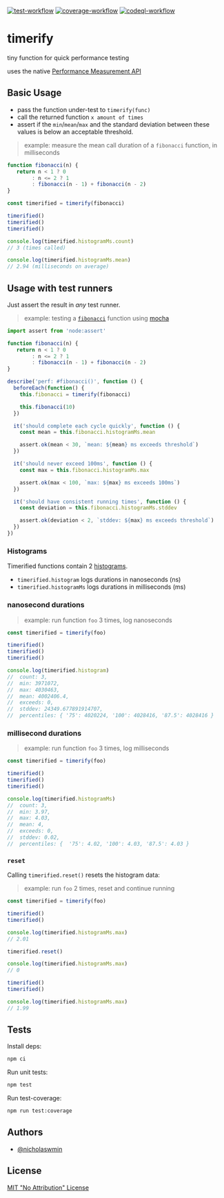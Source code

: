 [![test-workflow][test-badge]][test-workflow] [![coverage-workflow][coverage-badge]][coverage-report] [![codeql-workflow][codeql-badge]][codeql-workflow]

# timerify
tiny function for quick performance testing

uses the native [Performance Measurement API][perf_hooks]

## Basic Usage

- pass the function under-test to `timerify(func)`
- call the returned function `x amount of times`
- assert if the `min`/`mean`/`max` and the
standard deviation between these values is below an acceptable
threshold.

> example: measure the mean call duration of a `fibonacci` function,
> in milliseconds

```js
function fibonacci(n) {
   return n < 1 ? 0
        : n <= 2 ? 1
        : fibonacci(n - 1) + fibonacci(n - 2)
}

const timerified = timerify(fibonacci)

timerified()
timerified()
timerified()

console.log(timerified.histogramMs.count)
// 3 (times called)

console.log(timerified.histogramMs.mean)
// 2.94 (milliseconds on average)
```

## Usage with test runners

Just assert the result in *any* test runner.

> example: testing a [`fibonacci`][fib] function using [mocha][mocha]

```js
import assert from 'node:assert'

function fibonacci(n) {
   return n < 1 ? 0
        : n <= 2 ? 1
        : fibonacci(n - 1) + fibonacci(n - 2)
}

describe('perf: #fibonacci()', function () {
  beforeEach(function() {
    this.fibonacci = timerify(fibonacci)

    this.fibonacci(10)
  })

  it('should complete each cycle quickly', function () {
    const mean = this.fibonacci.histogramMs.mean

    assert.ok(mean < 30, `mean: ${mean} ms exceeds threshold`)
  })

  it('should never exceed 100ms', function () {
    const max = this.fibonacci.histogramMs.max

    assert.ok(max < 100, `max: ${max} ms exceeds 100ms`)
  })

  it('should have consistent running times', function () {
    const deviation = this.fibonacci.histogramMs.stddev

    assert.ok(deviation < 2, `stddev: ${max} ms exceeds threshold`)
  })
})
```

### Histograms

Timerified functions contain 2 [histograms][node-hgram].

- `timerified.histogram` logs durations in nanoseconds (ns)
- `timerified.histogramMs` logs durations in milliseconds (ms)

### nanosecond durations

> example: run function `foo` 3 times, log nanoseconds

```js
const timerified = timerify(foo)

timerified()
timerified()
timerified()

console.log(timerified.histogram)
//  count: 3,
//  min: 3971072,
//  max: 4030463,
//  mean: 4002406.4,
//  exceeds: 0,
//  stddev: 24349.677891914707,
//  percentiles: { '75': 4020224, '100': 4028416, '87.5': 4028416 }
```

### millisecond durations

> example: run function `foo` 3 times, log milliseconds

```js
const timerified = timerify(foo)

timerified()
timerified()
timerified()

console.log(timerified.histogramMs)
//  count: 3,
//  min: 3.97,
//  max: 4.03,
//  mean: 4,
//  exceeds: 0,
//  stddev: 0.02,
//  percentiles: {  '75': 4.02, '100': 4.03, '87.5': 4.03 }
```

### `reset`

Calling `timerified.reset()` resets the histogram data:

> example: run `foo` 2 times, reset and continue running

```js
const timerified = timerify(foo)

timerified()
timerified()

console.log(timerified.histogramMs.max)
// 2.01

timerified.reset()

console.log(timerified.histogramMs.max)
// 0

timerified()
timerified()

console.log(timerified.histogramMs.max)
// 1.99
```


## Tests

Install deps:

```bash
npm ci
```

Run unit tests:

```bash
npm test
```

Run test-coverage:

```bash
npm run test:coverage
```


## Authors

- [@nicholaswmin][nicholaswmin]


## License

[MIT "No Attribution" License][license]

[test-badge]: https://github.com/nicholaswmin/automap/actions/workflows/test:unit.yml/badge.svg
[test-workflow]: https://github.com/nicholaswmin/automap/actions/workflows/test:unit.yml

[coverage-badge]: https://coveralls.io/repos/github/nicholaswmin/timerify/badge.svg?branch=main
[coverage-report]: https://coveralls.io/github/nicholaswmin/timerify?branch=main

[codeql-badge]: https://github.com/nicholaswmin/timerify/actions/workflows/codeql.yml/badge.svg
[codeql-workflow]: https://github.com/nicholaswmin/timerify/actions/workflows/codeql.yml

[license]: ./LICENSE
[mocha]: https://mochajs.org/
[node-hgram]: https://nodejs.org/api/perf_hooks.html#class-histogram
[fib]: https://en.wikipedia.org/wiki/Fibonacci_sequence
[nicholaswmin]: https://github.com/nicholaswmin
[perf_hooks]: https://nodejs.org/api/perf_hooks.html
